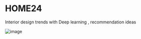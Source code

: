 # HOME24

Interior design trends with Deep learning , recommendation ideas

![image](https://user-images.githubusercontent.com/70292353/214358623-8d69d51f-88de-408a-bb39-6554536fa4e2.jpg)

